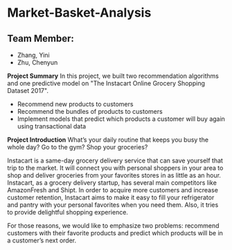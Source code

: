 # Market-Basket-Analysis

## Team Member:
- Zhang, Yini
- Zhu, Chenyun

**Project Summary**
In this project, we built two recommendation algorithms and one predictive model on "The Instacart Online Grocery Shopping Dataset 2017". <br>

+ Recommend new products to customers
+ Recommend the bundles of products to customers
+ Implement models that predict which products a customer will buy again using transactional data

**Project Introduction**
What’s your daily routine that keeps you busy the whole day? Go to the gym? Shop your groceries? <br>

Instacart is a same-day grocery delivery service that can save yourself that trip to the market. It will connect you with personal shoppers in your area to shop and deliver groceries from your favorites stores in as little as an hour. Instacart, as a grocery delivery startup, has several main competitors like AmazonFresh and Shipt. In order to acquire more customers and increase customer retention, Instacart aims to make it easy to fill your refrigerator and pantry with your personal favorites when you need them. Also, it tries to provide delightful shopping experience. <br>

For those reasons, we would like to emphasize two problems: recommend customers with their favorite products and predict which products will be in a customer’s next order.
